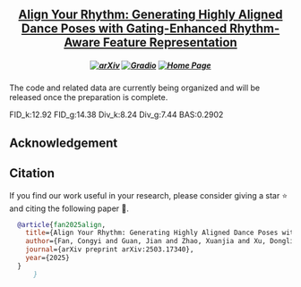 <h2 align="center"> <a href="https://arxiv.org/abs/2503.17340">Align Your Rhythm: Generating Highly Aligned Dance Poses with Gating-Enhanced  <a href="https://arxiv.org/abs/2503.17340"> Rhythm-Aware Feature Representation </a>

<h5 align="center">

[![arXiv](https://img.shields.io/badge/Arxiv-2503.17340-b31b1b.svg?logo=arXiv)](https://arxiv.org/abs/2503.17340) [![Gradio](https://img.shields.io/badge/%F0%9F%A4%97%20Hugging%20Face-Spaces-blue)](https://huggingface.co/datasets/penguinway/danceba) 
[![Home Page](https://img.shields.io/badge/Project-Website-green.svg)](https://danceba.github.io/)
</h5>

The code and related data are currently being organized and will be released once the preparation is complete.



FID_k:12.92  FID_g:14.38  Div_k:8.24  Div_g:7.44  BAS:0.2902




## Acknowledgement



## Citation
If you find our work useful in your research, please consider giving a star :star: and citing the following paper :pencil:.

```bibTeX
  @article{fan2025align,
    title={Align Your Rhythm: Generating Highly Aligned Dance Poses with Gating-Enhanced Rhythm-Aware Feature Representation},
    author={Fan, Congyi and Guan, Jian and Zhao, Xuanjia and Xu, Dongli and Lin, Youtian and Ye, Tong and Feng, Pengming and Pan, Haiwei},
    journal={arXiv preprint arXiv:2503.17340},
    year={2025}
  }
      }
```
